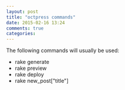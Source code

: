 ```yaml
---
layout: post
title: "octpress commands"
date: 2015-02-16 13:24
comments: true
categories: 
---
```


The following commands will usually be used:

* rake generate
* rake preview
* rake deploy
* rake new_post["title"]